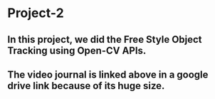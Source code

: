 # Project-2

## In this project, we did the Free Style Object Tracking using Open-CV APIs.

## The video journal is linked above in a google drive link because of its huge size. 
